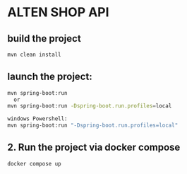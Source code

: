 # ALTEN SHOP API

## build the project
```sh
mvn clean install

```


## launch the project:

```sh
mvn spring-boot:run
  or  
mvn spring-boot:run -Dspring-boot.run.profiles=local

windows Powershell:
mvn spring-boot:run "-Dspring-boot.run.profiles=local"
```


## 2. Run the project via docker compose

```sh
docker compose up
